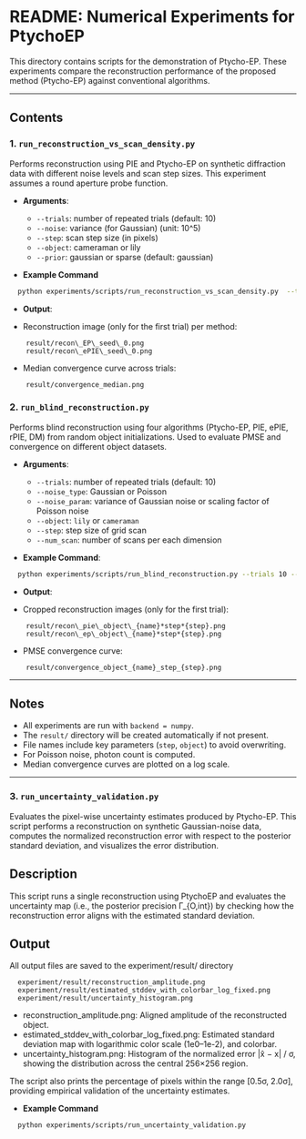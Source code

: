 # README: Numerical Experiments for PtychoEP

This directory contains scripts for the demonstration of Ptycho-EP. These experiments compare the reconstruction performance of the proposed method (Ptycho-EP) against conventional algorithms.

---

## Contents

### 1. `run_reconstruction_vs_scan_density.py`

Performs reconstruction using PIE and Ptycho-EP on synthetic diffraction data with different noise levels and scan step sizes.
This experiment assumes a round aperture probe function.

* **Arguments**:

  * `--trials`: number of repeated trials (default: 10)
  * `--noise`: variance (for Gaussian) (unit: 10^5)
  * `--step`: scan step size (in pixels)
  * `--object`: cameraman or lily
  * `--prior`: gaussian or sparse (default: gaussian)

* **Example Command**
```bash
  python experiments/scripts/run_reconstruction_vs_scan_density.py  --trials 10 --noise 3.4  --object lily  --step 22.95 --prior sparse
```

* **Output**:

* Reconstruction image (only for the first trial) per method:

```
    result/recon\_EP\_seed\_0.png
    result/recon\_ePIE\_seed\_0.png
```
*  Median convergence curve across trials:
```
    result/convergence_median.png
```

### 2. `run_blind_reconstruction.py`

Performs blind reconstruction using four algorithms (Ptycho-EP, PIE, ePIE, rPIE, DM) from random object initializations. Used to evaluate PMSE and convergence on different object datasets.

* **Arguments**:

  * `--trials`: number of repeated trials (default: 10)
  * `--noise_type`: Gaussian or Poisson
  * `--noise_param`: variance of Gaussian noise or scaling factor of Poisson noise
  * `--object`: `lily` or `cameraman`
  * `--step`: step size of grid scan
  *  `--num_scan`: number of scans per each dimension

* **Example Command**:

```bash
  python experiments/scripts/run_blind_reconstruction.py --trials 10 --noise_type poisson --noise_param 3000 --step 18 --num_scans 11
```

* **Output**:

* Cropped reconstruction images (only for the first trial):

```
    result/recon\_pie\_object\_{name}*step*{step}.png
    result/recon\_ep\_object\_{name}*step*{step}.png
```

* PMSE convergence curve:
```
    result/convergence_object_{name}_step_{step}.png
```

---

## Notes

* All experiments are run with `backend = numpy`.
* The `result/` directory will be created automatically if not present.
* File names include key parameters (`step`, `object`) to avoid overwriting.
* For Poisson noise, photon count is computed.
* Median convergence curves are plotted on a log scale.

---
### 3. `run_uncertainty_validation.py`
Evaluates the pixel-wise uncertainty estimates produced by Ptycho-EP.
This script performs a reconstruction on synthetic Gaussian-noise data, computes the normalized reconstruction error with respect to the posterior standard deviation, and visualizes the error distribution.

## Description
This script runs a single reconstruction using PtychoEP and evaluates the uncertainty map (i.e., the posterior precision Γ_{O,int}) by checking how the reconstruction error aligns with the estimated standard deviation.

## Output
All output files are saved to the experiment/result/ directory
```
  experiment/result/reconstruction_amplitude.png
  experiment/result/estimated_stddev_with_colorbar_log_fixed.png
  experiment/result/uncertainty_histogram.png
```

- reconstruction_amplitude.png: Aligned amplitude of the reconstructed object.
- estimated_stddev_with_colorbar_log_fixed.png: Estimated standard deviation map with logarithmic color scale (1e0–1e-2), and colorbar.
- uncertainty_histogram.png: Histogram of the normalized error |x̂ − x| / σ, showing the distribution across the central 256×256 region.

The script also prints the percentage of pixels within the range [0.5σ, 2.0σ], providing empirical validation of the uncertainty estimates.

* **Example Command**
```bash
  python experiments/scripts/run_uncertainty_validation.py
```